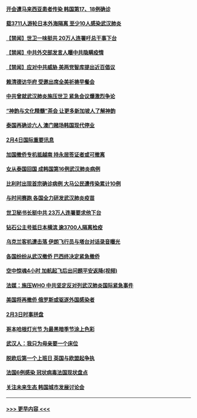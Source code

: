 #### [开会遭马来西亚患者传染 韩国第17、18例确诊](../pages/prog202/a102769600.md?t=02051111) 
#### [载3711人游轮日本外海隔离 至少10人感染武汉肺炎](../pages/prog202/a102769538.md?t=02051111) 
#### [【禁闻】世卫一味挺共 20万人连署吁总干事下台](../pages/prog202/a102769445.md?t=02051111) 
#### [【禁闻】中共外交部发言人曝中共隐瞒疫情](../pages/prog202/a102769400.md?t=02051111) 
#### [【禁闻】应对中共威胁 美两党智库提出近百倡议](../pages/prog202/a102769357.md?t=02051111) 
#### [赖清德访华府  受邀出席全美祈祷早餐会](../pages/prog202/a102769350.md?t=02051111) 
#### [中共曾就武汉肺炎施压世卫 紧急会议爆激烈争论](../pages/prog202/a102769312.md?t=02051111) 
#### [“神韵与文化精髓”茶会 让更多新加坡人了解神韵](../pages/prog202/a102769286.md?t=02051111) 
#### [泰国再确诊六人 澳门赌场韩国现代停业](../pages/prog202/a102769239.md?t=02051111) 
#### [2月4日国际重要讯息](../pages/prog202/a102768884.md?t=02051111) 
#### [加国撤侨专机抵越南 持永居签证者或可撤离](../pages/prog202/a102768877.md?t=02051111) 
#### [女从泰国回国 成韩国第16例武汉肺炎病例](../pages/prog202/a102768669.md?t=02051111) 
#### [比利时出现首宗确诊病例 大马公民遭传染累计10例](../pages/prog202/a102768824.md?t=02051111) 
#### [与时间赛跑 各国全力研发武汉肺炎疫苗](../pages/prog202/a102768738.md?t=02051111) 
#### [世卫秘书长挺中共 23万人连署要求他下台](../pages/prog202/a102768717.md?t=02051111) 
#### [钻石公主号抵日本横滨 逾3700人隔离检疫](../pages/prog202/a102768714.md?t=02051111) 
#### [乌克兰客机遭击落 伊朗飞行员与塔台对话录音曝光](../pages/prog202/a102768645.md?t=02051111) 
#### [各国纷纷从武汉撤侨 巴西终决定紧急撤侨](../pages/prog202/a102768630.md?t=02051111) 
#### [空中惊魂4小时 加航起飞后出问题平安返降(视频)](../pages/prog202/a102768601.md?t=02051111) 
#### [法媒：施压WHO 中共坚定反对列武汉肺炎国际紧急事件](../pages/prog202/a102768584.md?t=02051111) 
#### [美国将再撤侨 俄罗斯或驱逐外国感染者](../pages/prog202/a102768247.md?t=02051111) 
#### [2月3日时事拼盘](../pages/prog202/a102768402.md?t=02051111) 
#### [哥本哈根灯光节 为最黑暗季节涂上色彩](../pages/prog202/a102768369.md?t=02051111) 
#### [武汉人：我只为母亲要一个床位](../pages/prog202/a102768250.md?t=02051111) 
#### [脱欧后第一个上班日 英国与欧盟起争执](../pages/prog202/a102768252.md?t=02051111) 
#### [法国6例感染 冠状病毒法国现状盘点](../pages/prog202/a102768157.md?t=02051111) 
#### [关注未来生态 韩国城市发展讨论会](../pages/prog202/a102768153.md?t=02051111) 

----
#### [ >>> 更早内容 <<< ](../indexes/prog202-earlier.md)
